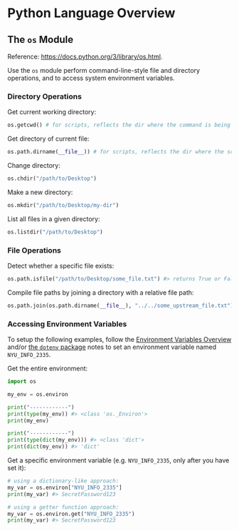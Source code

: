 # Python Language Overview

## The `os` Module

Reference: https://docs.python.org/3/library/os.html.

Use the `os` module perform command-line-style file and directory operations, and to access system environment variables.

### Directory Operations

Get current working directory:

```python
os.getcwd() # for scripts, reflects the dir where the command is being run
```

Get directory of current file:

```py
os.path.dirname(__file__)) # for scripts, reflects the dir where the script file exists
```

Change directory:

```py
os.chdir("/path/to/Desktop")
```

Make a new directory:

```py
os.mkdir("/path/to/Desktop/my-dir")
```

List all files in a given directory:

```python
os.listdir("/path/to/Desktop")
```


### File Operations

Detect whether a specific file exists:

```py
os.path.isfile("/path/to/Desktop/some_file.txt") #> returns True or False
```

Compile file paths by joining a directory with a relative file path:

```py
os.path.join(os.path.dirname(__file__), "../../some_upstream_file.txt")
```










### Accessing Environment Variables

To setup the following examples, follow the [Environment Variables Overview](/notes/software/environment-variables.md) and/or [the `dotenv` package](/notes/programming-languages/python/packages/dotenv.md) notes to set an environment variable named `NYU_INFO_2335`.

Get the entire environment:

```py
import os

my_env = os.environ

print("------------")
print(type(my_env)) #> <class 'os._Environ'>
print(my_env)

print("------------")
print(type(dict(my_env))) #> <class 'dict'>
print(dict(my_env)) #> 'dict'
```

Get a specific environment variable (e.g. `NYU_INFO_2335`, only after you have set it):

```py
# using a dictionary-like approach:
my_var = os.environ["NYU_INFO_2335"]
print(my_var) #> SecretPassword123

# using a getter function approach:
my_var = os.environ.get("NYU_INFO_2335")
print(my_var) #> SecretPassword123
```
